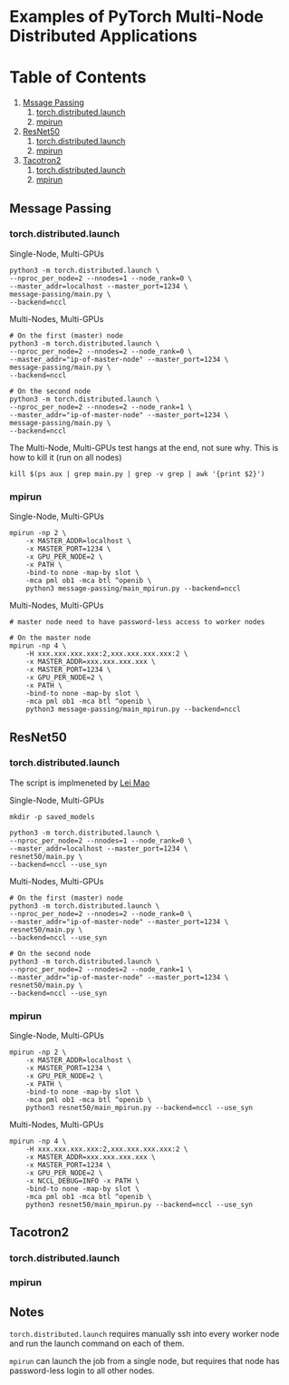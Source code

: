 # Examples of PyTorch Multi-Node Distributed Applications


# Table of Contents
1. [Mssage Passing](#message-passing)
    1. [torch.distributed.launch](#torch.distributed.launch)
    2. [mpirun](#mpirun)
2. [ResNet50](#resnet50)
    1. [torch.distributed.launch](#torch.distributed.launch)
    2. [mpirun](#mpirun)
3. [Tacotron2](#tacotron2)
    1. [torch.distributed.launch](#torch.distributed.launch)
    2. [mpirun](#mpirun)

## Message Passing

### torch.distributed.launch

Single-Node, Multi-GPUs
```
python3 -m torch.distributed.launch \
--nproc_per_node=2 --nnodes=1 --node_rank=0 \
--master_addr=localhost --master_port=1234 \
message-passing/main.py \
--backend=nccl
```

Multi-Nodes, Multi-GPUs
```
# On the first (master) node
python3 -m torch.distributed.launch \
--nproc_per_node=2 --nnodes=2 --node_rank=0 \
--master_addr="ip-of-master-node" --master_port=1234 \
message-passing/main.py \
--backend=nccl

# On the second node
python3 -m torch.distributed.launch \
--nproc_per_node=2 --nnodes=2 --node_rank=1 \
--master_addr="ip-of-master-node" --master_port=1234 \
message-passing/main.py \
--backend=nccl
```

The Multi-Node, Multi-GPUs test hangs at the end, not sure why. This is how to kill it (run on all nodes)

```
kill $(ps aux | grep main.py | grep -v grep | awk '{print $2}')
```


### mpirun

Single-Node, Multi-GPUs
```
mpirun -np 2 \
    -x MASTER_ADDR=localhost \
    -x MASTER_PORT=1234 \
    -x GPU_PER_NODE=2 \
    -x PATH \
    -bind-to none -map-by slot \
    -mca pml ob1 -mca btl ^openib \
    python3 message-passing/main_mpirun.py --backend=nccl
```

Multi-Nodes, Multi-GPUs
```
# master node need to have password-less access to worker nodes

# On the master node
mpirun -np 4 \
    -H xxx.xxx.xxx.xxx:2,xxx.xxx.xxx.xxx:2 \
    -x MASTER_ADDR=xxx.xxx.xxx.xxx \
    -x MASTER_PORT=1234 \
    -x GPU_PER_NODE=2 \
    -x PATH \
    -bind-to none -map-by slot \
    -mca pml ob1 -mca btl ^openib \
    python3 message-passing/main_mpirun.py --backend=nccl
```

## ResNet50

### torch.distributed.launch

The script is implmeneted by [Lei Mao](https://leimao.github.io/blog/PyTorch-Distributed-Training/)

Single-Node, Multi-GPUs
```
mkdir -p saved_models

python3 -m torch.distributed.launch \
--nproc_per_node=2 --nnodes=1 --node_rank=0 \
--master_addr=localhost --master_port=1234 \
resnet50/main.py \
--backend=nccl --use_syn
```

Multi-Nodes, Multi-GPUs
```
# On the first (master) node
python3 -m torch.distributed.launch \
--nproc_per_node=2 --nnodes=2 --node_rank=0 \
--master_addr="ip-of-master-node" --master_port=1234 \
resnet50/main.py \
--backend=nccl --use_syn

# On the second node
python3 -m torch.distributed.launch \
--nproc_per_node=2 --nnodes=2 --node_rank=1 \
--master_addr="ip-of-master-node" --master_port=1234 \
resnet50/main.py \
--backend=nccl --use_syn
```

### mpirun

Single-Node, Multi-GPUs
```
mpirun -np 2 \
    -x MASTER_ADDR=localhost \
    -x MASTER_PORT=1234 \
    -x GPU_PER_NODE=2 \
    -x PATH \
    -bind-to none -map-by slot \
    -mca pml ob1 -mca btl ^openib \
    python3 resnet50/main_mpirun.py --backend=nccl --use_syn
```

Multi-Nodes, Multi-GPUs
```
mpirun -np 4 \
    -H xxx.xxx.xxx.xxx:2,xxx.xxx.xxx.xxx:2 \
    -x MASTER_ADDR=xxx.xxx.xxx.xxx \
    -x MASTER_PORT=1234 \
    -x GPU_PER_NODE=2 \
    -x NCCL_DEBUG=INFO -x PATH \
    -bind-to none -map-by slot \
    -mca pml ob1 -mca btl ^openib \
    python3 resnet50/main_mpirun.py --backend=nccl --use_syn
```

## Tacotron2

### torch.distributed.launch

### mpirun


## Notes

`torch.distributed.launch` requires manually ssh into every worker node and run the launch command on each of them. 

`mpirun` can launch the job from a single node, but requires that node has password-less login to all other nodes.